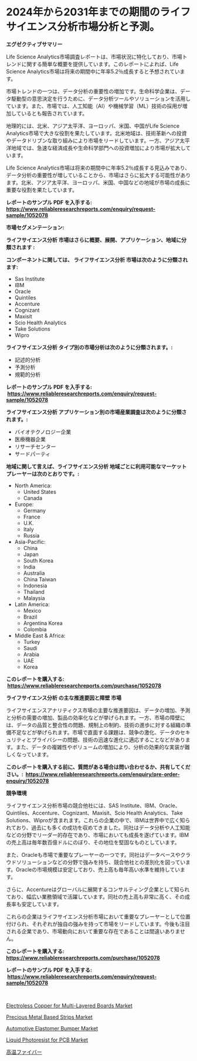 <p><h1>2024年から2031年までの期間のライフサイエンス分析市場分析と予測。</h1></p><p><strong>エグゼクティブサマリー</strong></p>
<p><p>Life Science Analytics市場調査レポートは、市場状況に特化しており、市場トレンドに関する簡単な概要を提供しています。このレポートによれば、Life Science Analytics市場は将来の期間中に年率5.2％成長すると予想されています。</p><p>市場トレンドの一つは、データ分析の重要性の増加です。生命科学企業は、データ駆動型の意思決定を行うために、データ分析ツールやソリューションを活用しています。また、市場では、人工知能（AI）や機械学習（ML）技術の採用が増加しているとも報告されています。</p><p>地理的には、北米、アジア太平洋、ヨーロッパ、米国、中国がLife Science Analytics市場で大きな役割を果たしています。北米地域は、技術革新への投資やデータドリブンな取り組みにより市場をリードしています。一方、アジア太平洋地域では、急速な経済成長や生命科学部門への投資増加により市場が拡大しています。</p><p>Life Science Analytics市場は将来の期間中に年率5.2％成長する見込みであり、データ分析の重要性が増していることから、市場はさらに拡大する可能性があります。北米、アジア太平洋、ヨーロッパ、米国、中国などの地域が市場の成長に重要な役割を果たしています。</p></p>
<p><strong>レポートのサンプル PDF を入手する: <a href="https://www.reliableresearchreports.com/enquiry/request-sample/1052078">https://www.reliableresearchreports.com/enquiry/request-sample/1052078</a></strong></p>
<p><strong>市場セグメンテーション:</strong></p>
<p><strong> ライフサイエンス分析 市場はさらに概要、展開、アプリケーション、地域に分類されます :</strong></p>
<p><strong>コンポーネントに関しては、 ライフサイエンス分析 市場は次のように分類されます: &nbsp;</strong></p>
<p><ul><li>Sas Institute</li><li>IBM</li><li>Oracle</li><li>Quintiles</li><li>Accenture</li><li>Cognizant</li><li>Maxisit</li><li>Scio Health Analytics</li><li>Take Solutions</li><li>Wipro</li></ul></p>
<p><strong> ライフサイエンス分析 タイプ別の市場分析は次のように分類されます。:</strong></p>
<p><ul><li>記述的分析</li><li>予測分析</li><li>規範的分析</li></ul></p>
<p><strong>レポートのサンプル PDF を入手する: &nbsp;<a href="https://www.reliableresearchreports.com/enquiry/request-sample/1052078">https://www.reliableresearchreports.com/enquiry/request-sample/1052078</a></strong></p>
<p><strong> ライフサイエンス分析 アプリケーション別の市場産業調査は次のように分類されます。:</strong></p>
<p><ul><li>バイオテクノロジー企業</li><li>医療機器企業</li><li>リサーチセンター</li><li>サードパーティ</li></ul></p>
<p><strong>地域に関して言えば、ライフサイエンス分析 地域ごとに利用可能なマーケットプレーヤーは次のとおりです。:</strong></p>
<p><ul>
    <li>
        North America:
        <ul>
            <li>United States</li>
            <li>Canada</li>
        </ul>
    </li>
    <li>
        Europe:
        <ul>
            <li>Germany</li>
            <li>France</li>
            <li>U.K.</li>
            <li>Italy</li>
            <li>Russia</li>
        </ul>
    </li>
    <li>
        Asia-Pacific:
        <ul>
            <li>China</li>
            <li>Japan</li>
            <li>South Korea</li>
            <li>India</li>
            <li>Australia</li>
            <li>China Taiwan</li>
            <li>Indonesia</li>
            <li>Thailand</li>
            <li>Malaysia</li>
        </ul>
    </li>
    <li>
        Latin America:
        <ul>
            <li>Mexico</li>
            <li>Brazil</li>
            <li>Argentina Korea</li>
            <li>Colombia</li>
        </ul>
    </li>
    <li>
        Middle East & Africa:
        <ul>
            <li>Turkey</li>
            <li>Saudi</li>
            <li>Arabia</li>
            <li>UAE</li>
            <li>Korea</li>
        </ul>
    </li>
    </ul></p>
<p><strong>このレポートを購入する: &nbsp;<a href="https://www.reliableresearchreports.com/purchase/1052078">https://www.reliableresearchreports.com/purchase/1052078</a></strong></p>
<p><strong>ライフサイエンス分析 の主な推進要因と障壁 市場</strong></p>
<p><p>ライフサイエンスアナリティクス市場の主要な推進要因は、データの増加、予測と分析の需要の増加、製品の効率化などが挙げられます。一方、市場の障壁には、データの品質と整合性の問題、規制上の制約、技術の進歩に対する組織の準備不足などが挙げられます。市場で直面する課題は、競争の激化、データのセキュリティとプライバシーの問題、技術の迅速な進化に適応することなどがあります。また、データの複雑性やボリュームの増加により、分析の効果的な実装が難しくなっています。</p></p>
<p><strong>このレポートを購入する前に、質問がある場合は問い合わせるか、共有してください。:&nbsp; <a href="https://www.reliableresearchreports.com/enquiry/pre-order-enquiry/1052078">https://www.reliableresearchreports.com/enquiry/pre-order-enquiry/1052078</a></strong></p>
<p><strong>競争環境</strong></p>
<p><p>ライフサイエンス分析市場の競合他社には、SAS Institute、IBM、Oracle、Quintiles、Accenture、Cognizant、Maxisit、Scio Health Analytics、Take Solutions、Wiproが含まれます。これらの企業の中で、IBMは世界中で広く知られており、過去にも多くの成功を収めてきました。同社はデータ分析や人工知能などの分野でリーダー的存在であり、市場においても成長を遂げています。IBMの売上高は毎年数百億ドルにのぼり、その地位を堅固なものとしています。</p><p>また、Oracleも市場で重要なプレーヤーの一つです。同社はデータベースやクラウドソリューションなどの分野で強みを持ち、競合他社との差別化を図っています。Oracleの市場規模は安定しており、売上高も毎年高い水準を維持しています。</p><p>さらに、Accentureはグローバルに展開するコンサルティング企業として知られており、幅広い業務領域で活躍しています。同社の売上高も非常に高く、その成長率も安定しています。</p><p>これらの企業はライフサイエンス分析市場において重要なプレーヤーとして位置付けられ、それぞれが独自の強みを持って市場をリードしています。今後も注目される企業であり、市場動向において重要な存在であることは間違いありません。</p></p>
<p><strong>このレポートを購入する: &nbsp; <a href="https://www.reliableresearchreports.com/purchase/1052078">https://www.reliableresearchreports.com/purchase/1052078</a></strong></p>
<p><strong>レポートのサンプル PDF を入手する: &nbsp;<a href="https://www.reliableresearchreports.com/enquiry/request-sample/1052078">https://www.reliableresearchreports.com/enquiry/request-sample/1052078</a></strong><strong></strong></p>
<p>&nbsp;</p>
<p><p><a href="https://view.publitas.com/reportprime-1/electroless-copper-for-multi-layered-boards-market-offers-provide-insightful-data-for-the-time-period-from-2024-to-2031-and-also-provide-analysis-based-on-application-type-and-region/">Electroless Copper for Multi-Layered Boards Market</a></p><p><a href="https://meowing-canidae-761.notion.site/Precious-Metal-Based-Strips-Market-Dynamics-2024-2031-Also-about-Its-Market-Trends-Projections-an-3fa0dfcedd104f949d8568bd7d5dec72">Precious Metal Based Strips Market</a></p><p><a href="https://issuu.com/reportprime-2/docs/automotive-elastomer-bumper-market-size-2030.pptx">Automotive Elastomer Bumper Market</a></p><p><a href="https://view.publitas.com/reportprime-1/liquid-photoresist-for-pcb-market-size-focuses-on-market-dynamics-in-depth-analysis-and-future-projections-of-its-market-forecasted-for-period-from-2024-to-2031/">Liquid Photoresist for PCB Market</a></p><p><a href="https://github.com/ppmazlotr77499/Market-Research-Report-List-1/blob/main/2560591186549.md">高温ファイバー</a></p></p>